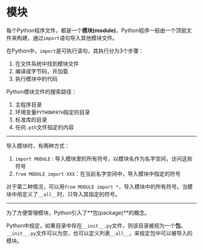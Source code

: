 # 模块

每个Python程序文件，都是一个**模块(module)**。Python程序一般由一个顶层文件来构建，通过`import`语句导入其他模块文件。

在Python中，`import`是可执行语句，其执行分为3个步骤：

1. 在文件系统中找到模块文件
2. 编译成字节码，并加载
3. 执行模块中的代码

Python模块文件的搜索路径：

1. 主程序目录
2. 环境变量`PYTHONPATH`指定的目录
3. 标准库的目录
4. 任何`.pth`文件指定的内容

----------------------------------------

导入模块时，有两种方式：

1. `import MODULE` : 导入模块里的所有符号，以模块名作为名字空间，访问这些符号
2. `from MODULE import XXX`：在当前名字空间中，导入模块中指定的符号

对于第二种情况，可以用`from MODULE import *`，导入模块中的所有符号。当模块中用定义了`__all__`时，只导入其指定的符号。

----------------------------------------

为了方便管理模块，Python引入了**包(package)**的概念。

Python中规定，如果目录中存在`__init__.py`文件，则该目录被视为一个**包**。`__init__.py`文件可以为空，也可以定义列表`__all__`，来规定包中可以被导入的模块。

